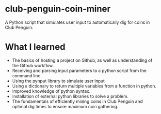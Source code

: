 # club-penguin-coin-miner
A Python script that simulates user input to automatically dig for coins in Club Penguin.

# What I learned
* The basics of hosting a project on Github, as well as understanding of the Github workflow.
* Receiving and parsing input parameters to a python script from the command line.
* Using the pynput library to simulate user input
* Using a dictionary to return multiple variables from a function in python.
* Improved knowledge of python syntax.
* Installation of external python libraries to solve a problem.
* The fundamentals of efficiently mining coins in Club Penguin and optimal dig times to ensure maximum coin gathering.
